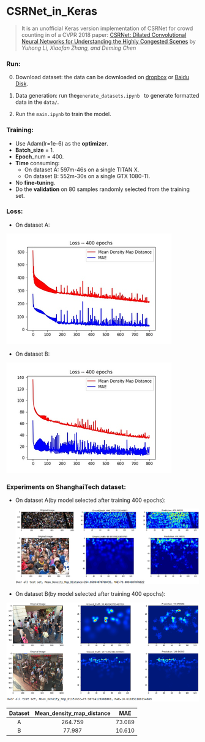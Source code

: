 # CSRNet_in_Keras
> It is an unofficial Keras version implementation of CSRNet for crowd counting in  of a CVPR 2018 paper: [CSRNet: Dilated Convolutional Neural Networks for Understanding the Highly Congested Scenes](https://www.researchgate.net/publication/323444534_CSRNet_Dilated_Convolutional_Neural_Networks_for_Understanding_the_Highly_Congested_Scenes) by _Yuhong Li, Xiaofan Zhang, and Deming Chen_

### Run:

0. Download dataset: the data can be downloaded on [dropbox](<https://www.dropbox.com/s/fipgjqxl7uj8hd5/ShanghaiTech.zip?dl=0>) or [Baidu Disk](<http://pan.baidu.com/s/1nuAYslz>).

1. Data generation: run the`generate_datasets.ipynb ` to generate formatted data in the `data/`.

2. Run the `main.ipynb` to train the model.

### Training:

+ Use Adam(lr=1e-6) as the **optimizer**.
+ **Batch_size** = 1.
+ **Epoch**_num = 400.
+ **Time** consuming:
  + On dataset A: 597m-46s on a single TITAN X.
  + On dataset B: 552m-30s on a single GTX 1080-TI.
+ No **fine-tuning**.
+ Do the **validation** on 80 samples randomly selected from the training set.

### Loss:

+ On dataset A:

![loss_A](images/loss_A.jpg)

+ On dataset B:

![loss_B](images/loss_B.jpg)

### Experiments on ShanghaiTech dataset:

+ On dataset A(by model selected after training 400 epochs):

  ![res_A](images/res_A.png)

+ On dataset B(by model selected after training 400 epochs):

![res_B](images/res_B.png)

| Dataset | Mean_density_map_distance |  MAE   |
| :-----: | :-----------------------: | :----: |
|    A    |          264.759          | 73.089 |
|    B    |          77.987           | 10.610 |


